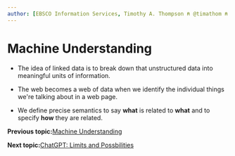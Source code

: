 ```yaml
---
author: [EBSCO Information Services, Timothy A. Thompson ⍝ @timathom ⍝ @timathom@indieweb.social]
---
```


# Machine Understanding

-   The idea of linked data is to break down that unstructured data into meaningful units of information.

-   The web becomes a web of data when we identify the individual things we're talking about in a web page.

-   We define precise semantics to say **what** is related to **what** and to specify **how** they are related.


**Previous topic:**[Machine Understanding](../../day_1/lesson_0/machine_understanding.md)

**Next topic:**[ChatGPT: Limits and Possbilities](../../day_1/lesson_0/chatgpt_limits_and_possibilities.md)

